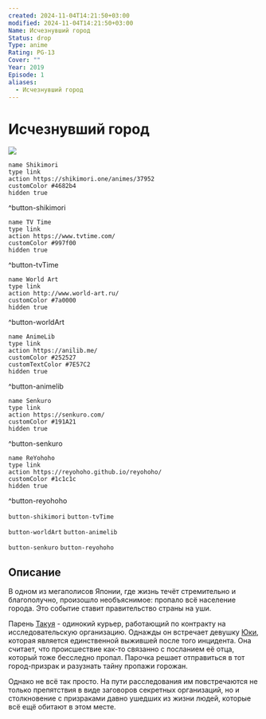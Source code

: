 ```yaml
---
created: 2024-11-04T14:21:50+03:00
modified: 2024-11-04T14:21:50+03:00
Name: Исчезнувший город
Status: drop
Type: anime
Rating: PG-13
Cover: ""
Year: 2019
Episode: 1
aliases:
  - Исчезнувший город
---
```


# Исчезнувший город

![](https://nyaa.shikimori.one/uploads/poster/animes/37952/301ffc6258b2c83db3973941f0a555c5.jpeg)

```button
name Shikimori
type link
action https://shikimori.one/animes/37952
customColor #4682b4
hidden true
```
^button-shikimori

```button
name TV Time
type link
action https://www.tvtime.com/
customColor #997f00
hidden true
```
^button-tvTime

```button
name World Art
type link
action http://www.world-art.ru/
customColor #7a0000
hidden true
```
^button-worldArt

```button
name AnimeLib
type link
action https://anilib.me/
customColor #252527
customTextColor #7E57C2
hidden true
```
^button-animelib

```button
name Senkuro
type link
action https://senkuro.com/
customColor #191A21
hidden true
```
^button-senkuro

```button
name ReYohoho
type link
action https://reyohoho.github.io/reyohoho/
customColor #1c1c1c
hidden true
```
^button-reyohoho

`button-shikimori` `button-tvTime`

`button-worldArt` `button-animelib`

`button-senkuro` `button-reyohoho`

## Описание

В одном из мегаполисов Японии, где жизнь течёт стремительно и благополучно, произошло необъяснимое: пропало всё население города. Это событие ставит правительство страны на уши.

Парень [Такуя](https://shikimori.one/characters/162525-takuya) - одинокий курьер, работающий по контракту на исследовательскую организацию. Однажды он встречает девушку [Юки](https://shikimori.one/characters/162527-yuki), которая является единственной выжившей после того инцидента. Она считает, что происшествие как-то связанно с посланием её отца, который тоже бесследно пропал. Парочка решает отправиться в тот город-призрак и разузнать тайну пропажи горожан.

Однако не всё так просто. На пути расследования им повстречаются не только препятствия в виде заговоров секретных организаций, но и столкновение с призраками давно ушедших из жизни людей, которые всё ещё обитают в этом месте.
